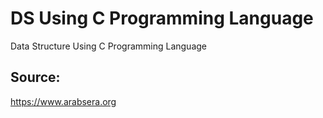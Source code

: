 # DS Using C Programming Language
Data Structure Using C Programming Language
## Source:
https://www.arabsera.org
